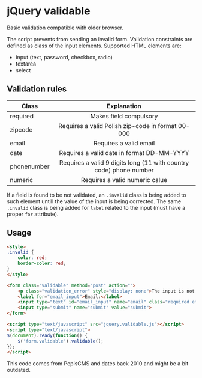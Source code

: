 # jQuery validable

Basic validation compatible with older browser.

The script prevents from sending an invalid form. Validation constraints are defined as class of the input elements. Supported HTML elements are:
* input (text, password, checkbox, radio)
* textarea
* select

## Validation rules

| Class         | Explanation
| ------------- |:-----------------------------------------------------------------:|
| required      | Makes field compulsory
| zipcode       | Requires a valid Polish zip-code in format 00-000
| email			| Requires a valid email
| date			| Requires a valid date in format DD-MM-YYYY
| phonenumber	| Requires a valid 9 digits long (11 with country code) phone number
| numeric		| Requires a valid numeric calue

If a field is found to be not validated, an `.invalid` class is being added to such element untill the value of the input is being corrected. The same `.invalid` class is being added for `label` related to the input (must have a proper `for` attribute).

## Usage

```html
<style>
.invalid {
	color: red;
	border-color: red;
}
</style>

<form class="validable" method="post" action="">
	<p class="validation_error" style="display: none">The input is not valid</p>
	<label for="email_input">Email:</label>
	<input type="text" id="email_input" name="email" class="required email">
	<input type="submit" name="submit" value="submit">
</form>

<script type="text/javascript" src="jquery.validable.js"></script>
<script type="text/javascript">
$(document).ready(function() {
    $('form.validable').validable();
});
</script>
```

This code comes from PepisCMS and dates back 2010 and might be a bit outdated.